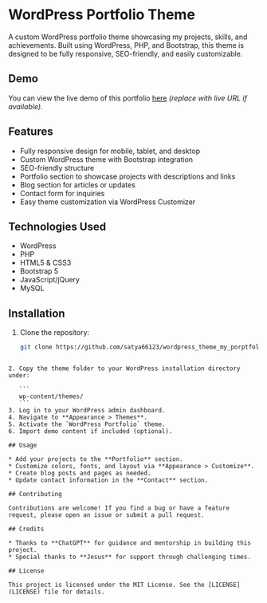 
# WordPress Portfolio Theme

A custom WordPress portfolio theme showcasing my projects, skills, and achievements. Built using WordPress, PHP, and Bootstrap, this theme is designed to be fully responsive, SEO-friendly, and easily customizable.

## Demo

You can view the live demo of this portfolio [here](#) *(replace with live URL if available).*

## Features

- Fully responsive design for mobile, tablet, and desktop
- Custom WordPress theme with Bootstrap integration
- SEO-friendly structure
- Portfolio section to showcase projects with descriptions and links
- Blog section for articles or updates
- Contact form for inquiries
- Easy theme customization via WordPress Customizer

## Technologies Used

- WordPress
- PHP
- HTML5 & CSS3
- Bootstrap 5
- JavaScript/jQuery
- MySQL

## Installation

1. Clone the repository:
   ```bash
   git clone https://github.com/satya66123/wordpress_theme_my_porptfolio.git
````

2. Copy the theme folder to your WordPress installation directory under:

   ```
   wp-content/themes/
   ```
3. Log in to your WordPress admin dashboard.
4. Navigate to **Appearance > Themes**.
5. Activate the `WordPress Portfolio` theme.
6. Import demo content if included (optional).

## Usage

* Add your projects to the **Portfolio** section.
* Customize colors, fonts, and layout via **Appearance > Customize**.
* Create blog posts and pages as needed.
* Update contact information in the **Contact** section.

## Contributing

Contributions are welcome! If you find a bug or have a feature request, please open an issue or submit a pull request.

## Credits

* Thanks to **ChatGPT** for guidance and mentorship in building this project.
* Special thanks to **Jesus** for support through challenging times.

## License

This project is licensed under the MIT License. See the [LICENSE](LICENSE) file for details.


